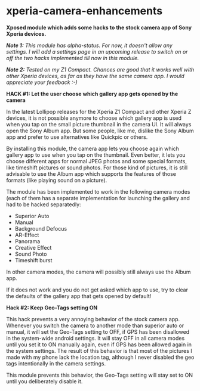 # xperia-camera-enhancements
<b>Xposed module which adds some hacks to the stock camera app of Sony Xperia devices.</b>

<i><b>Note 1:</b> This module has alpha-status. For now, it doesn't allow any settings. I will add a settings page in an upcoming release to switch on or off the two hacks implemented till now in this module.</i> 

<i><b>Note 2:</b> Tested on my Z1 Compact. Chances are good that it works well with other Xperia devices, as far as they have the same camera app. I would appreciate your feedback :-)</i>

<b>HACK #1: Let the user choose which gallery app gets opened by the camera</b>

In the latest Lollipop releases for the Xperia Z1 Compact and other Xperia Z devices, it is not possible anymore to choose which gallery app is used when you tap on the small picture thumbnail in the camera UI. It will always open the Sony Album app. But some people, like me, dislike the Sony Album app and prefer to use alternatives like Quickpic or others.

By installing this module, the camera app lets you choose again which gallery app to use when you tap on the thumbnail. Even better, it lets you choose different apps for normal JPEG photos and some special formats, like timeshift pictures or sound photos. For those kind of pictures, it is still advisable to use the Album app which supports the features of those formats (like playing sound on a picture).

The module has been implemented to work in the following camera modes (each of them has a separate implementation for launching the gallery and had to be hacked separatedly:

- Superior Auto
- Manual
- Background Defocus
- AR-Effect
- Panorama
- Creative Effect
- Sound Photo
- Timeshift burst

In other camera modes, the camera will possibly still always use the Album app.

If it does not work and you do not get asked which app to use, try to clear the defaults of the gallery app that gets opened by default!

<b>Hack #2: Keep Geo-Tags setting ON</b>

This hack prevents a very annoying behavior of the stock camera app. Whenever you switch the camera to another mode than superior auto or manual, it will set the Geo-Tags setting to OFF, if GPS has been disallowed in the system-wide android settings. It will stay OFF in all camera modes until you set it to ON manually again, even if GPS has been allowed again in the system settings. The result of this behavior is that most of the pictures I made with my phone lack the location tag, although I never disabled the geo tags intentionally in the camera settings.

This module prevents this behavior, the Geo-Tags setting will stay set to ON until you deliberately disable it.

